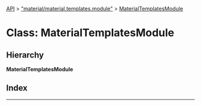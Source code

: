 [API](../README.md) > ["material/material.templates.module"](../modules/_material_material_templates_module_.md) > [MaterialTemplatesModule](../classes/_material_material_templates_module_.materialtemplatesmodule.md)

# Class: MaterialTemplatesModule

## Hierarchy

**MaterialTemplatesModule**

## Index

---

